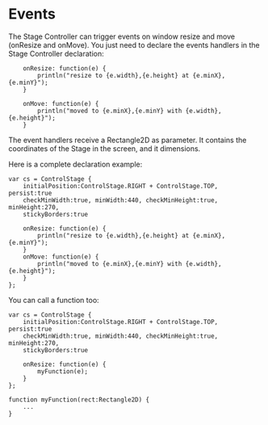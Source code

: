 # Events #

The Stage Controller can trigger events on window resize and move (onResize and onMove). You just need to declare the events handlers in the Stage Controller declaration:

```
    onResize: function(e) {
        println("resize to {e.width},{e.height} at {e.minX},{e.minY}");
    }

    onMove: function(e) {
        println("moved to {e.minX},{e.minY} with {e.width},{e.height}");
    }
```

The event handlers receive a Rectangle2D as parameter. It contains the coordinates of the Stage in the screen, and it dimensions.

Here is a complete declaration example:

```
var cs = ControlStage {
    initialPosition:ControlStage.RIGHT + ControlStage.TOP, persist:true
    checkMinWidth:true, minWidth:440, checkMinHeight:true, minHeight:270,
    stickyBorders:true

    onResize: function(e) {
        println("resize to {e.width},{e.height} at {e.minX},{e.minY}");
    }
    onMove: function(e) {
        println("moved to {e.minX},{e.minY} with {e.width},{e.height}");
    }
};
```

You can call a function too:

```
var cs = ControlStage { 
    initialPosition:ControlStage.RIGHT + ControlStage.TOP, persist:true
    checkMinWidth:true, minWidth:440, checkMinHeight:true, minHeight:270,
    stickyBorders:true

    onResize: function(e) {
        myFunction(e);
    }
};

function myFunction(rect:Rectangle2D) {
    ...
}
```